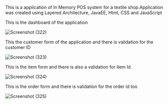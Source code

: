 This is a application of In Memory POS system for a textile shop.Application was created using Layered Architecture, JavaEE, Html, CSS and JavaScript


This is the dashboard of the application

![Screenshot (322)](https://github.com/Malsha-Weerasinghe/AAD-Assignment-JavaEE/assets/125721000/a0e1e0cc-7b6b-4889-96fc-8c8616682c32)


This the customer form of the application and there is validation for the customer ID

![Screenshot (323)](https://github.com/Malsha-Weerasinghe/AAD-Assignment-JavaEE/assets/125721000/f45da605-5ac2-415e-83ff-65669b618534)


This is the item form and there is also a validation for item Id

![Screenshot (324)](https://github.com/Malsha-Weerasinghe/AAD-Assignment-JavaEE/assets/125721000/22d48e1c-4c36-4ce0-bdb4-055c921bfcf0)


This is the order form and there is validation for the order id too

![Screenshot (325)](https://github.com/Malsha-Weerasinghe/AAD-Assignment-JavaEE/assets/125721000/7ef54958-f7c3-4881-a4ef-55ee02f97819)
